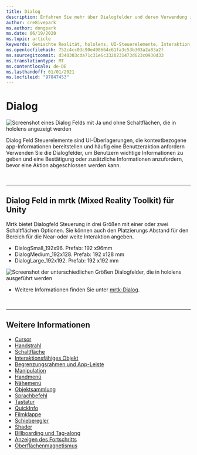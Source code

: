 ```yaml
---
title: Dialog
description: Erfahren Sie mehr über Dialogfelder und deren Verwendung in Mixed Reality-Anwendungen.
author: cre8ivepark
ms.author: dongpark
ms.date: 06/19/2020
ms.topic: article
keywords: Gemischte Realität, hololens, UI-Steuerelemente, Interaktion, UI, UX, UX-Entwurf, räumliche Benutzeroberfläche, räumliche Interaktion, 3D-Benutzeroberfläche, 3D-UX, Mixed Reality-Headset, Windows Mixed Reality-Headset, Virtual Reality-Headset, hololens, mrtk, Mixed Reality Toolkit
ms.openlocfilehash: 752c4cc03c90e498664c61fa3c53b303a2a83a2f
ms.sourcegitcommit: d340303cda71c31e6c3320231473d623c0930d33
ms.translationtype: MT
ms.contentlocale: de-DE
ms.lasthandoff: 01/01/2021
ms.locfileid: "97847453"
---
```

# <a name="dialog"></a>Dialog

![Screenshot eines Dialog Felds mit Ja und ohne Schaltflächen, die in hololens angezeigt werden](images/MRTK_UX_Dialog.jpg)

Dialog Feld Steuerelemente sind UI-Überlagerungen, die kontextbezogene app-Informationen bereitstellen und häufig eine Benutzeraktion anfordern Verwenden Sie die Dialogfelder, um Benutzern wichtige Informationen zu geben und eine Bestätigung oder zusätzliche Informationen anzufordern, bevor eine Aktion abgeschlossen werden kann.

<br>

---

## <a name="dialog-in-mrtk-mixed-reality-toolkit-for-unity"></a>Dialog Feld in mrtk (Mixed Reality Toolkit) für Unity
Mrtk bietet Dialogfeld Steuerung in drei Größen mit einer oder zwei Schaltflächen Optionen. Sie können auch den Platzierungs Abstand für den Bereich für die Near-oder weite Interaktion angeben. 

- DialogSmall_192x96. Prefab: 192 x96mm
- DialogMedium_192x128. Prefab: 192 x128 mm
- DialogLarge_192x192. Prefab: 192 x192 mm

![Screenshot der unterschiedlichen Größen Dialogfelder, die in hololens ausgeführt werden](images/MRTK_UX_Dialog_Types.jpg)


* Weitere Informationen finden Sie unter [mrtk-Dialog](https://microsoft.github.io/MixedRealityToolkit-Unity/Assets/MRTK/SDK/Experimental/Dialog/README_Dialog.html).

<br>

---

## <a name="see-also"></a>Weitere Informationen

* [Cursor](cursors.md)
* [Handstrahl](point-and-commit.md)
* [Schaltfläche](button.md)
* [Interaktionsfähiges Objekt](interactable-object.md)
* [Begrenzungsrahmen und App-Leiste](app-bar-and-bounding-box.md)
* [Manipulation](direct-manipulation.md)
* [Handmenü](hand-menu.md)
* [Nähemenü](near-menu.md)
* [Objektsammlung](object-collection.md)
* [Sprachbefehl](voice-input.md)
* [Tastatur](keyboard.md)
* [QuickInfo](tooltip.md)
* [Filmklappe](slate.md)
* [Schieberegler](slider.md)
* [Shader](shader.md)
* [Billboarding und Tag-along](billboarding-and-tag-along.md)
* [Anzeigen des Fortschritts](progress.md)
* [Oberflächenmagnetismus](surface-magnetism.md)
